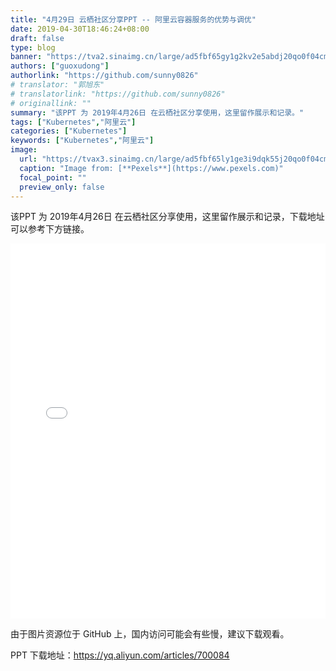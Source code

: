 ```yaml
---
title: "4月29日 云栖社区分享PPT -- 阿里云容器服务的优势与调优"
date: 2019-04-30T18:46:24+08:00
draft: false
type: blog
banner: "https://tva2.sinaimg.cn/large/ad5fbf65gy1g2kv2e5abdj20qo0f04cm.jpg"
authors: ["guoxudong"]
authorlink: "https://github.com/sunny0826"
# translator: "郭旭东"
# translatorlink: "https://github.com/sunny0826"
# originallink: ""
summary: "该PPT 为 2019年4月26日 在云栖社区分享使用，这里留作展示和记录。"
tags: ["Kubernetes","阿里云"]
categories: ["Kubernetes"]
keywords: ["Kubernetes","阿里云"]
image:
  url: "https://tvax3.sinaimg.cn/large/ad5fbf65ly1ge3i9dqk55j20qo0f04cm.jpg"
  caption: "Image from: [**Pexels**](https://www.pexels.com)"
  focal_point: ""
  preview_only: false
---
```

该PPT 为 2019年4月26日 在云栖社区分享使用，这里留作展示和记录，下载地址可以参考下方链接。

<iframe src="/aliyun-share/index.html" style="width: 100%;height:600px;" frameborder="0"></iframe>

由于图片资源位于 GitHub 上，国内访问可能会有些慢，建议下载观看。

PPT 下载地址：https://yq.aliyun.com/articles/700084